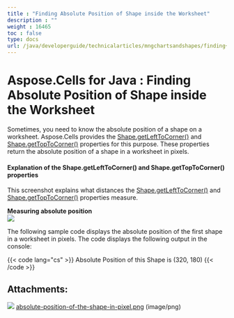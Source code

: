 ```yaml
---
title : "Finding Absolute Position of Shape inside the Worksheet" 
description : "" 
weight : 16465 
toc : false
type: docs
url: /java/developerguide/technicalarticles/mngchartsandshapes/finding+absolute+position+of+shape+inside+the+worksheet/
---
```


# Aspose.Cells for Java : Finding Absolute Position of Shape inside the Worksheet


Sometimes, you need to know the absolute position of a shape on a worksheet. Aspose.Cells provides the [Shape.getLeftToCorner()](https://apireference.aspose.com/java/cells/com.aspose.cells/shape#LeftToCorner) and [Shape.getTopToCorner()](https://apireference.aspose.com/java/cells/com.aspose.cells/shape#TopToCorner) properties for this purpose. These properties return the absolute position of a shape in a worksheet in pixels.

#### Explanation of the Shape.getLeftToCorner() and Shape.getTopToCorner() properties

This screenshot explains what distances the [Shape.getLeftToCorner()](https://apireference.aspose.com/java/cells/com.aspose.cells/shape#LeftToCorner) and [Shape.getTopToCorner()](https://apireference.aspose.com/java/cells/com.aspose.cells/shape#TopToCorner) properties measure.

**Measuring absolute position**  
![](https://docs2.aspose.com/cells/java/attachments/5276458/5472867.png)

The following sample code displays the absolute position of the first shape in a worksheet in pixels. The code displays the following output in the console:

{{< code lang="cs" >}}
Absolute Position of this Shape is (320, 180)
{{< /code >}}


## Attachments:

![](https://docs2.aspose.com/cells/java/images/icons/bullet_blue.gif) [absolute-position-of-the-shape-in-pixel.png](https://docs2.aspose.com/cells/java/attachments/5276458/5472867.png) (image/png)  


